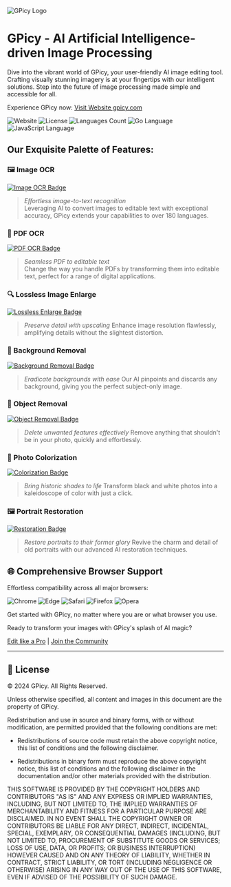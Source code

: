 ![GPicy Logo](https://cdn.jsdelivr.net/gh/gpicy/gpicy@main/assets/images/logo.svg)

# GPicy - AI Artificial Intelligence-driven Image Processing

Dive into the vibrant world of GPicy, your user-friendly AI image editing tool. Crafting visually stunning imagery is at your fingertips with our intelligent solutions. Step into the future of image processing made simple and accessible for all.

Experience GPicy now: [Visit Website gpicy.com](http://gpicy.com?utm_source=github)

![Website](https://img.shields.io/website?up_message=Available&url=http%3A%2F%2Fgpicy.com%3Futm_source%3Dgithub&color=pink)
![License](https://img.shields.io/github/license/gpicy/gpicy?color=yellow)
![Languages Count](https://img.shields.io/badge/languages-7-orange)
![Go Language](https://img.shields.io/badge/Golang-00ADD8.svg?&style=flat&logo=go&logoColor=white)
![JavaScript Language](https://img.shields.io/badge/JavaScript-F7DF1E.svg?style=flat&logo=javascript&logoColor=black)

## Our Exquisite Palette of Features:

### 🖼️ Image OCR 
[![Image OCR Badge](https://img.shields.io/badge/OCR-Text_Conversion-blueviolet)](https://gpicy.com/en-US/image-ocr?utm_source=github)
> _Effortless image-to-text recognition_  
Leveraging AI to convert images to editable text with exceptional accuracy, GPicy extends your capabilities to over 180 languages.

### 📄 PDF OCR 
[![PDF OCR Badge](https://img.shields.io/badge/PDF_OCR-High_Fidelity-red)](https://gpicy.com/en-US/pdf-ocr?utm_source=github)
> _Seamless PDF to editable text_  
Change the way you handle PDFs by transforming them into editable text, perfect for a range of digital applications.

### 🔍 Lossless Image Enlarge 
[![Lossless Enlarge Badge](https://img.shields.io/badge/Lossless_Enlarge-Up_to_4x-orange)](https://gpicy.com/en-US/lossless-image-enlarge?utm_source=github)
> _Preserve detail with upscaling_
Enhance image resolution flawlessly, amplifying details without the slightest distortion.

### 🚫 Background Removal 
[![Background Removal Badge](https://img.shields.io/badge/Background_Removal-One_Click-yellow)](https://gpicy.com/en-US/background-removal?utm_source=github)
> _Eradicate backgrounds with ease_
Our AI pinpoints and discards any background, giving you the perfect subject-only image.

### 🧹 Object Removal 
[![Object Removal Badge](https://img.shields.io/badge/Object_Removal-Spotless_Finish-brightgreen)](https://gpicy.com/en-US/object-removal?utm_source=github)
> _Delete unwanted features effectively_
Remove anything that shouldn't be in your photo, quickly and effortlessly.

### 🎨 Photo Colorization 
[![Colorization Badge](https://img.shields.io/badge/Photo_Colorization-True_to_Life-green)](https://gpicy.com/en-US/photo-colorization?utm_source=github)
> _Bring historic shades to life_
Transform black and white photos into a kaleidoscope of color with just a click.

### 🖼️ Portrait Restoration 
[![Restoration Badge](https://img.shields.io/badge/Portrait_Restoration-Crisp_Definition-blue)](https://gpicy.com/en-US/portrait-restoration?utm_source=github)
> _Restore portraits to their former glory_
Revive the charm and detail of old portraits with our advanced AI restoration techniques.

## 🌐 Comprehensive Browser Support

Effortless compatibility across all major browsers:

![Chrome](https://img.shields.io/badge/Chrome-Supported-brightgreen.svg?&style=flat&logo=Google-Chrome&logoColor=white)
![Edge](https://img.shields.io/badge/Edge-Supported-green.svg?&style=flat&logo=Microsoft-Edge&logoColor=white)
![Safari](https://img.shields.io/badge/Safari-Supported-blue.svg?&style=flat&logo=Safari&logoColor=white)
![Firefox](https://img.shields.io/badge/Firefox-Supported-orange.svg?&style=flat&logo=Firefox-Browser&logoColor=white)
![Opera](https://img.shields.io/badge/Opera-Supported-red.svg?&style=flat&logo=Opera&logoColor=white)

Get started with GPicy, no matter where you are or what browser you use.


  

Ready to transform your images with GPicy's splash of AI magic?

[Edit like a Pro](http://gpicy.com?utm_source=github) | [Join the Community](https://github.com/gpicy/gpicy)



  
---

## 📑 License

© 2024 GPicy. All Rights Reserved.

Unless otherwise specified, all content and images in this document are the property of GPicy.

Redistribution and use in source and binary forms, with or without modification, are permitted provided that the following conditions are met:

- Redistributions of source code must retain the above copyright notice, this list of conditions and the following disclaimer.

- Redistributions in binary form must reproduce the above copyright notice, this list of conditions and the following disclaimer in the documentation and/or other materials provided with the distribution.

THIS SOFTWARE IS PROVIDED BY THE COPYRIGHT HOLDERS AND CONTRIBUTORS "AS IS" AND ANY EXPRESS OR IMPLIED WARRANTIES, INCLUDING, BUT NOT LIMITED TO, THE IMPLIED WARRANTIES OF MERCHANTABILITY AND FITNESS FOR A PARTICULAR PURPOSE ARE DISCLAIMED. IN NO EVENT SHALL THE COPYRIGHT OWNER OR CONTRIBUTORS BE LIABLE FOR ANY DIRECT, INDIRECT, INCIDENTAL, SPECIAL, EXEMPLARY, OR CONSEQUENTIAL DAMAGES (INCLUDING, BUT NOT LIMITED TO, PROCUREMENT OF SUBSTITUTE GOODS OR SERVICES; LOSS OF USE, DATA, OR PROFITS; OR BUSINESS INTERRUPTION) HOWEVER CAUSED AND ON ANY THEORY OF LIABILITY, WHETHER IN CONTRACT, STRICT LIABILITY, OR TORT (INCLUDING NEGLIGENCE OR OTHERWISE) ARISING IN ANY WAY OUT OF THE USE OF THIS SOFTWARE, EVEN IF ADVISED OF THE POSSIBILITY OF SUCH DAMAGE.
